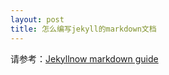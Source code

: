 ```yaml
---
layout: post
title: 怎么编写jekyll的markdown文档
---
```


请参考：[Jekyllnow markdown  guide](https://raw.githubusercontent.com/barryclark/www.jekyllnow.com/gh-pages/_posts/2014-6-19-Markdown-Style-Guide.md)
